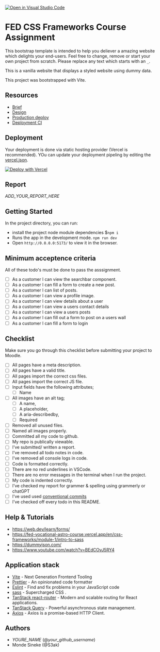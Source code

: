 [![Open in Visual Studio Code](https://classroom.github.com/assets/open-in-vscode-718a45dd9cf7e7f842a935f5ebbe5719a5e09af4491e668f4dbf3b35d5cca122.svg)](https://classroom.github.com/online_ide?assignment_repo_id=11667428&assignment_repo_type=AssignmentRepo)
# FED CSS Frameworks Course Assignment

This bootstrap template is intended to help you deliever a amazing website which delights your end-users. Feel free to change, remove or start your own project from scratch. Please replace any text which starts with an `_`.

This is a vanilla website that displays a styled website using dummy data.

This project was bootstrapped with Vite.

## Resources

<!-- You must replace these links -->

- [Brief](https://fed-vocational-astro-course.vercel.app/en/css-frameworks/ca/ca)
- [Design](_LINK_TO_FIGMA_)
- [Production deploy](_LINK_TO_WEBSITE_)
- [Deployment CI](_LINK_TO_NETLIFY_VERCEL_DASHBOARD_)

## Deployment

Your deployment is done via static hosting provider (Vercel is recommended).
YOu can update your deployment pipeling by editing the [vercel.json](https://vercel.com/docs/concepts/projects/project-configuration).

[![Deploy with Vercel](https://vercel.com/button)](https://vercel.com/new/clone?repository-url=https%3A%2F%2Fgithub.com%2FS3ak%2Ffed1-exam-vanilla-frontend-website&env=API_TOKEN,API_SECRET&envDescription=The%20API_TOKEN%20is%20needed%20to%20access%20a%20secure%20API%20endpoint.%20This%20can%20be%20the%20Authorization%20%60Bearer%20Token%60%20header%20used%20to%20make%20queries.&envLink=https%3A%2F%2Fvitejs.dev%2Fguide%2Fenv-and-mode.html&project-name=exam-front-end&repository-name=fed1-exam-vanilla-frontend-website&skippable-integrations=1)

## Report

_ADD_YOUR_REPORT_HERE_

## Getting Started

In the project directory, you can run:

- install the project node module dependencies $`npm i`
- Runs the app in the development mode. `npm run dev`
- Open `http://0.0.0.0:5173/` to view it in the browser.

## Minimum acceptence criteria

All of these todo's must be done to pass the asssignment.

- [ ] As a customer I can view the searchbar component.
- [ ] As a customer I can fill a form to create a new post.
- [ ] As a customer I can list of posts.
- [ ] As a customer I can view a profile image.
- [ ] As a customer I can view details about a user
- [ ] As a customer I can view a users contact details
- [ ] As a customer I can view a users posts
- [ ] As a customer I can fill out a form to post on a users wall
- [ ] As a customer I can fill a form to login

## Checklist

Make sure you go through this checklist before submitting your project to Moodle.

- [ ] All pages have a meta description.
- [ ] All pages have a valid title.
- [ ] All pages import the correct css files.
- [ ] All pages import the correct JS file.
- [ ] Input fields have the following attributes;
  - [ ] Name
- [ ] All images have an alt tag;
  - [ ] A name,
  - [ ] A placeholder,
  - [ ] A aria-describedby,
  - [ ] Required
- [ ] Removed all unused files.
- [ ] Named all images properly.
- [ ] Committed all my code to github.
- [ ] My repo is publically viewable.
- [ ] I've submitted/ written a report.
- [ ] I've removed all todo notes in code.
- [ ] I've removed all console logs in code.
- [ ] Code is formatted correctly.
- [ ] There are no red underlines in VSCode.
- [ ] There are no error messages in the terminal when I run the project.
- [ ] My code is indented correctly.
- [ ] I've checked my report for grammer & spelling using grammerly or chatGPT
- [ ] I've used used [conventional commits](https://www.conventionalcommits.org/en/v1.0.0/)
- [ ] I've checked off every todo in this README.

## Help & Tutorials

- https://web.dev/learn/forms/
- https://fed-vocational-astro-course.vercel.app/en/css-frameworks/module-1/intro-to-sass
- https://dummyjson.com/
- https://www.youtube.com/watch?v=BEdCOvJ5RY4

## Application stack

- [Vite](https://vitejs.dev/) - Next Generation Frontend Tooling
- [Prettier](https://prettier.io/) - An opinionated code formatter
- [Eslint](https://eslint.org/) - Find and fix problems in your JavaScript code
- [sass](https://sass-lang.com/) - Supercharged CSS .
- [TanStack react-router](https://tanstack.com/router/v1) - Modern and scalable routing for React applications.
- [TanStack Query](https://tanstack.com/query/latest) - Powerful asynchronous state management.
- [Axios](https://axios-http.com/docs/intro) - Axios is a promise-based HTTP Client.

## Authors

- _YOURE_NAME_ (@_your_github_username_)
- Monde Sineke (@S3ak)
